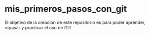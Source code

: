 # mis_primeros_pasos_con_git
El objetivo de la creación de este repositorio es para poder aprender, repasar y practicar el uso de GIT
